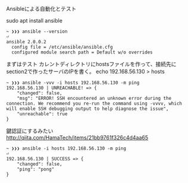 Ansibleによる自動化とテスト

sudo apt install ansible


```
~ ❯❯❯ ansible --version                                                                                                              ⏎
ansible 2.0.0.2
  config file = /etc/ansible/ansible.cfg
  configured module search path = Default w/o overrides
```
まずはテスト
カレントディレクトリにhostsファイルを作って、接続先にsection2で作ったサーバのIPを書く。
echo 192.168.56.130 > hosts
```
~ ❯❯❯ ansible -vvv -i hosts 192.168.56.130 -m ping
192.168.56.130 | UNREACHABLE! => {
    "changed": false, 
    "msg": "ERROR! SSH encountered an unknown error during the connection. We recommend you re-run the command using -vvvv, which will enable SSH debugging output to help diagnose the issue", 
    "unreachable": true
}
```
鍵認証にするみたい
http://qiita.com/HamaTech/items/21bb9761f326c4d4aa65

```
~ ❯❯❯ ansible -i hosts 192.168.56.130 -m ping                                                                                        ⏎
192.168.56.130 | SUCCESS => {
    "changed": false, 
    "ping": "pong"
}
```
